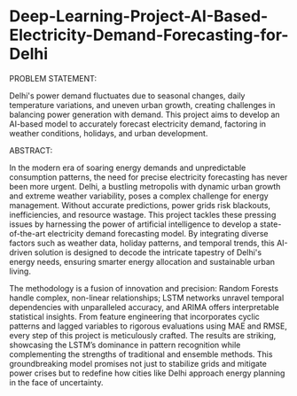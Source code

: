 # Deep-Learning-Project-AI-Based-Electricity-Demand-Forecasting-for-Delhi

PROBLEM STATEMENT:

Delhi's power demand fluctuates due to seasonal changes, daily temperature variations, and uneven urban growth, creating challenges in balancing power generation with demand. This project aims to develop an AI-based model to accurately forecast electricity demand, factoring in weather conditions, holidays, and urban development.

ABSTRACT:

In the modern era of soaring energy demands and unpredictable consumption patterns, the need for precise electricity forecasting has never been more urgent. Delhi, a bustling metropolis with dynamic urban growth and extreme weather variability, poses a complex challenge for energy management. Without accurate predictions, power grids risk blackouts, inefficiencies, and resource wastage. This project tackles these pressing issues by harnessing the power of artificial intelligence to develop a state-of-the-art electricity demand forecasting model. By integrating diverse factors such as weather data, holiday patterns, and temporal trends, this AI-driven solution is designed to decode the intricate tapestry of Delhi's energy needs, ensuring smarter energy allocation and sustainable urban living.  

The methodology is a fusion of innovation and precision: Random Forests handle complex, non-linear relationships; LSTM networks unravel temporal dependencies with unparalleled accuracy, and ARIMA offers interpretable statistical insights. From feature engineering that incorporates cyclic patterns and lagged variables to rigorous evaluations using MAE and RMSE, every step of this project is meticulously crafted. The results are striking, showcasing the LSTM’s dominance in pattern recognition while complementing the strengths of traditional and ensemble methods. This groundbreaking model promises not just to stabilize grids and mitigate power crises but to redefine how cities like Delhi approach energy planning in the face of uncertainty.
